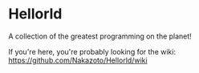 # Hellorld
A collection of the greatest programming on the planet!

If you're here, you're probably looking for the wiki: https://github.com/Nakazoto/Hellorld/wiki
